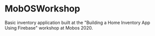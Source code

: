 # MobOSWorkshop
Basic inventory application built at the "Building a Home Inventory App Using Firebase" workshop at Mobos 2020.
